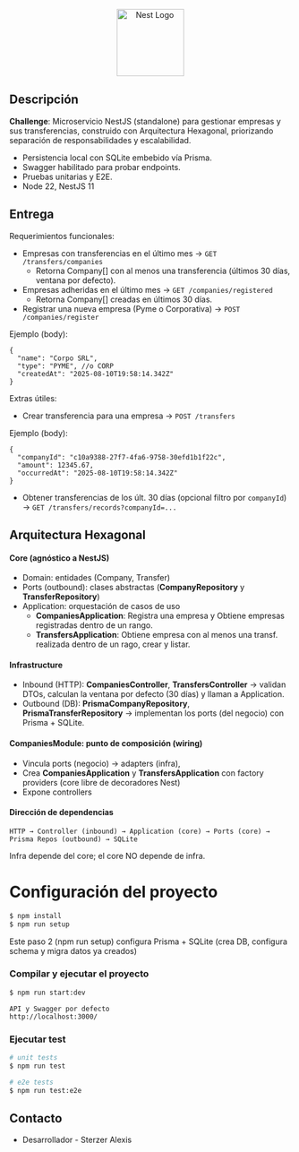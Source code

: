 <p align="center">
  <a href="http://nestjs.com/" target="blank"><img src="https://nestjs.com/img/logo-small.svg" width="120" alt="Nest Logo" /></a>
</p>

## Descripción

<b>Challenge</b>: Microservicio NestJS (standalone) para gestionar empresas y sus transferencias, construido con Arquitectura Hexagonal, priorizando separación de responsabilidades y escalabilidad.

- Persistencia local con SQLite embebido vía Prisma.
- Swagger habilitado para probar endpoints.
- Pruebas unitarias y E2E.
- Node 22, NestJS 11

## Entrega
Requerimientos funcionales:
- Empresas con transferencias en el último mes → ```GET /transfers/companies```
    - Retorna Company[] con al menos una transferencia (últimos 30 días, ventana por defecto).
- Empresas adheridas en el último mes → ```GET /companies/registered```
    - Retorna Company[] creadas en últimos 30 días.
- Registrar una nueva empresa (Pyme o Corporativa) → ```POST /companies/register```

Ejemplo (body):
```
{
  "name": "Corpo SRL",
  "type": "PYME", //o CORP
  "createdAt": "2025-08-10T19:58:14.342Z"
}
```

Extras útiles:
- Crear transferencia para una empresa → ```POST /transfers```

Ejemplo (body):
```
{
  "companyId": "c10a9388-27f7-4fa6-9758-30efd1b1f22c",
  "amount": 12345.67,
  "occurredAt": "2025-08-10T19:58:14.342Z"
}
```

- Obtener transferencias de los últ. 30 días (opcional filtro por ```companyId```) → ```GET /transfers/records?companyId=...```

## Arquitectura Hexagonal

#### Core (agnóstico a NestJS)
- Domain: entidades (Company, Transfer)
- Ports (outbound): clases abstractas (<b>CompanyRepository</b> y <b>TransferRepository</b>)
- Application: orquestación de casos de uso
    - <b>CompaniesApplication</b>: Registra una empresa y Obtiene empresas registradas dentro de un rango.
    - <b>TransfersApplication</b>: Obtiene empresa con al menos una transf. realizada dentro de un rago, crear y listar.

#### Infrastructure
- Inbound (HTTP): <b>CompaniesController</b>, <b>TransfersController</b> → validan DTOs, calculan la ventana por defecto (30 días) y llaman a Application.
- Outbound (DB): <b>PrismaCompanyRepository</b>, <b>PrismaTransferRepository</b> → implementan los ports (del negocio) con Prisma + SQLite.

#### CompaniesModule: punto de composición (wiring)
- Vincula ports (negocio) → adapters (infra),
- Crea <b>CompaniesApplication</b> y <b>TransfersApplication</b> con factory providers (core libre de decoradores Nest)
- Expone controllers


#### Dirección de dependencias

```HTTP → Controller (inbound) → Application (core) → Ports (core) → Prisma Repos (outbound) → SQLite```

Infra depende del core; el core NO depende de infra.

# Configuración del proyecto

```bash
$ npm install
$ npm run setup
```
Este paso 2 (npm run setup) configura Prisma + SQLite (crea DB, configura schema y migra datos ya creados)

### Compilar y ejecutar el proyecto

```bash
$ npm run start:dev
```

```
API y Swagger por defecto
http://localhost:3000/
```

### Ejecutar test

```bash
# unit tests
$ npm run test

# e2e tests
$ npm run test:e2e
```

## Contacto

- Desarrollador - Sterzer Alexis
